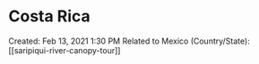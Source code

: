 # Costa Rica

Created: Feb 13, 2021 1:30 PM
Related to Mexico (Country/State): [[saripiqui-river-canopy-tour]]